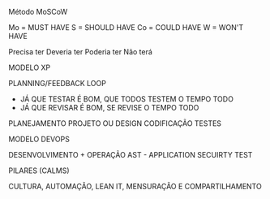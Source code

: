 Método MoSCoW

Mo = MUST HAVE 
S = SHOULD HAVE 
Co = COULD HAVE
W = WON'T HAVE 


Precisa ter 
Deveria ter 
Poderia ter 
Não terá

MODELO XP


PLANNING/FEEDBACK LOOP 

- JÁ QUE TESTAR É BOM, QUE TODOS TESTEM O TEMPO TODO 
- JÁ QUE REVISAR É BOM, SE REVISE O TEMPO TODO 


PLANEJAMENTO 
PROJETO OU DESIGN 
CODIFICAÇÃO 
TESTES


MODELO DEVOPS

DESENVOLVIMENTO + OPERAÇÃO 
AST - APPLICATION SECUIRTY TEST



PILARES (CALMS)

CULTURA, AUTOMAÇÃO, LEAN IT, MENSURAÇÃO E COMPARTILHAMENTO

